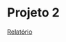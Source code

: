 # Projeto 2

[Relatório](https://github.com/uminho-miei-engseg-19-20/Grupo4/blob/master/projeto2/Relat%C3%B3rio.pdf)
